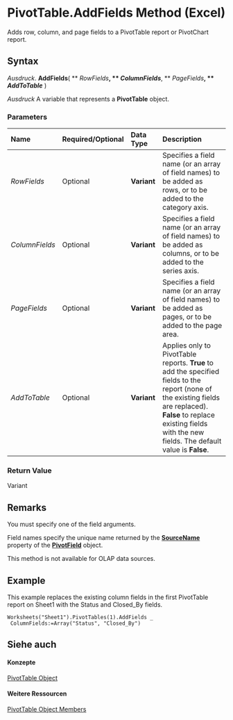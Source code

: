
# PivotTable.AddFields Method (Excel)

Adds row, column, and page fields to a PivotTable report or PivotChart report.


## Syntax

 _Ausdruck_. **AddFields**( ** _RowFields_**, ** _ColumnFields_**, ** _PageFields_**, ** _AddToTable_** )

 _Ausdruck_ A variable that represents a **PivotTable** object.


### Parameters



|**Name**|**Required/Optional**|**Data Type**|**Description**|
|:-----|:-----|:-----|:-----|
| _RowFields_|Optional|**Variant**|Specifies a field name (or an array of field names) to be added as rows, or to be added to the category axis.|
| _ColumnFields_|Optional|**Variant**|Specifies a field name (or an array of field names) to be added as columns, or to be added to the series axis.|
| _PageFields_|Optional|**Variant**|Specifies a field name (or an array of field names) to be added as pages, or to be added to the page area.|
| _AddToTable_|Optional|**Variant**|Applies only to PivotTable reports.  **True** to add the specified fields to the report (none of the existing fields are replaced). **False** to replace existing fields with the new fields. The default value is **False**.|

### Return Value

Variant


## Remarks

You must specify one of the field arguments.

Field names specify the unique name returned by the  **[SourceName](d18eb5a0-d44c-9f04-45b1-94cdf468c13e.md)** property of the **[PivotField](52784960-e2da-b43a-1e37-2d4dae61c6d8.md)** object.

This method is not available for OLAP data sources.


## Example

This example replaces the existing column fields in the first PivotTable report on Sheet1 with the Status and Closed_By fields.


```
Worksheets("Sheet1").PivotTables(1).AddFields _ 
 ColumnFields:=Array("Status", "Closed_By")
```


## Siehe auch


#### Konzepte


[PivotTable Object](a9c1d4a0-78a9-f9a6-6daf-91cb63e45842.md)
#### Weitere Ressourcen


[PivotTable Object Members](http://msdn.microsoft.com/library/8e8d1692-cf32-63c6-a1f6-54ddcc2a4964%28Office.15%29.aspx)